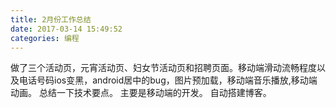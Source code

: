 ```yaml
---
title: 2月份工作总结
date: 2017-03-14 15:49:52
categories: 编程
---
```

做了三个活动页，元宵活动页、妇女节活动页和招聘页面。移动端滑动流畅程度以及电话号码ios变黑，android居中的bug，图片预加载，移动端音乐播放,移动端动画。
总结一下技术要点。
主要是移动端的开发。
自动搭建博客。